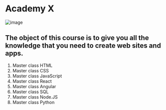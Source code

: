 # Academy X

![image](https://kajabi-storefronts-production.kajabi-cdn.com/kajabi-storefronts-production/file-uploads/themes/2147839398/settings_images/67036d1-5ea8-8d0-eab-6312b5313a2_all_access.jpg)

## The object of this course is to give you all the knowledge that you need to create  web sites and apps.

1. Master class HTML
2. Master class CSS
3. Master class JavaScript
4. Master class React
5. Master class Angular
6. Master class SQL
7. Master class Node.JS
8. Master class Python
